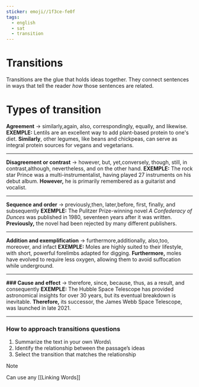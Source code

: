 ```yaml
---
sticker: emoji//1f3ce-fe0f
tags:
  - english
  - sat
  - transition
---
```

# Transitions
Transitions are the glue that holds ideas together. They connect sentences in ways that tell the reader _how_ those sentences are related.

# Types of transition
**Agreement** -> similarly,again, also, correspondingly, equally, and likewise.
	**EXEMPLE:** Lentils are an excellent way to add plant-based protein to one's diet. **Similarly**, other legumes, like beans and chickpeas, can serve as integral protein sources for vegans and vegetarians.
	
---
**Disagreement or contrast** -> however, but, yet,conversely, though, still, in contrast,although, nevertheless, and on the other hand.
	**EXEMPLE:** The rock star Prince was a multi-instrumentalist, having played 27 instruments on his debut album. **However,** he is primarily remembered as a guitarist and vocalist.
	
---
**Sequence and order** -> previously,then, later,before, first, finally, and subsequently
	**EXEMPLE:** The Pulitzer Prize-winning novel _A Confederacy of Dunces_ was published in 1980, seventeen years after it was written. **Previously,** the novel had been rejected by many different publishers.
	
---
**Addition and exemplification** -> furthermore,additionally, also,too, moreover,  and infact
	**EXEMPLE:** Moles are highly suited to their lifestyle, with short, powerful forelimbs adapted for digging. **Furthermore,** moles have evolved to require less oxygen, allowing them to avoid suffocation while underground.
	
---
**### Cause and effect** -> therefore, since, because, thus, as a result, and consequently
	**EXEMPLE:** The Hubble Space Telescope has provided astronomical insights for over 30 years, but its eventual breakdown is inevitable. **Therefore,** its successor, the James Webb Space Telescope, was launched in late 2021.
	
---
###  How to approach transitions questions
1. Summarize the text in your own Words\
2. Identify the relationship between the passage’s ideas
3. Select the transition that matches the relationship

> [!NOTE]
> Can use any [[Linking Words]]

